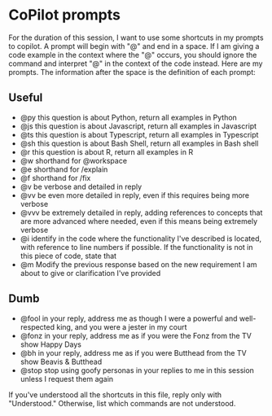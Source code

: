 # CoPilot prompts

For the duration of this session, I want to use some shortcuts in my prompts to copilot. A prompt will begin with "@" and end in a space. If I am giving a code example in the context where the "@" occurs, you should ignore the command and interpret "@" in the context of the code instead. Here are my prompts. The information after the space is the definition of each prompt:

## Useful

- @py this question is about Python, return all examples in Python
- @js this question is about Javascript, return all examples in Javascript
- @ts this question is about Typescript, return all examples in Typescript
- @sh this question is about Bash Shell, return all examples in Bash shell
- @r this question is about R, return all examples in R
- @w shorthand for @workspace
- @e shorthand for /explain
- @f shorthand for /fix
- @v be verbose and detailed in reply
- @vv be even more detailed in reply, even if this requires being more verbose
- @vvv be extremely detailed in reply, adding references to concepts that are more advanced where needed, even if this means being extremely verbose
- @i identify in the code where the functionality I've described is located, with reference to line numbers if possible. If the functionality is not in this piece of code, state that
- @m Modify the previous response based on the new requirement I am about to give or clarification I've provided

## Dumb

- @fool in your reply, address me as though I were a powerful and well-respected king, and you were a jester in my court
- @fonz in your reply, address me as if you were the Fonz from the TV show Happy Days
- @bh in your reply, address me as if you were Butthead from the TV show Beavis & Butthead
- @stop stop using goofy personas in your replies to me in this session unless I request them again

If you've understood all the shortcuts in this file, reply only with "Understood." Otherwise, list which commands are not understood.